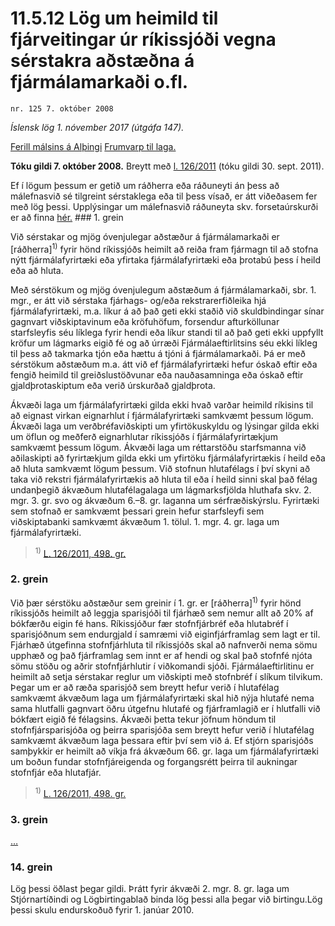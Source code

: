 # 11.5.12 Lög um heimild til fjárveitingar úr ríkissjóði vegna sérstakra aðstæðna á fjármálamarkaði o.fl.

`nr. 125 7. október 2008`

_Íslensk lög 1. nóvember 2017 (útgáfa 147)._

[Ferill málsins á Alþingi](https://www.althingi.is/thingstorf/thingmalalistar-eftir-thingum/ferill/?ltg=136&mnr=80)
[Frumvarp til laga.](https://www.althingi.is/altext/136/s/0080.html)

**Tóku gildi 7. október 2008.**
Breytt með
[l. 126/2011](https://althingi.is/altext/stjt/2011.126.html) (tóku gildi 30. sept. 2011).

Ef í lögum þessum er getið um ráðherra eða ráðuneyti án þess að málefnasvið sé tilgreint sérstaklega eða til þess vísað, er átt viðeðasem fer með lög þessi. Upplýsingar um málefnasvið ráðuneyta skv. forsetaúrskurði er að finna [hér.](2017015.md) ### 1. grein

Við sérstakar og mjög óvenjulegar aðstæður á fjármálamarkaði er [ráðherra]<sup>1)</sup> fyrir hönd ríkissjóðs heimilt að reiða fram fjármagn til að stofna nýtt fjármálafyrirtæki eða yfirtaka fjármálafyrirtæki eða þrotabú þess í heild eða að hluta.

Með sérstökum og mjög óvenjulegum aðstæðum á fjármálamarkaði, sbr. 1. mgr., er átt við sérstaka fjárhags- og/eða rekstrarerfiðleika hjá fjármálafyrirtæki, m.a. líkur á að það geti ekki staðið við skuldbindingar sínar gagnvart viðskiptavinum eða kröfuhöfum, forsendur afturköllunar starfsleyfis séu líklega fyrir hendi eða líkur standi til að það geti ekki uppfyllt kröfur um lágmarks eigið fé og að úrræði Fjármálaeftirlitsins séu ekki líkleg til þess að takmarka tjón eða hættu á tjóni á fjármálamarkaði. Þá er með sérstökum aðstæðum m.a. átt við ef fjármálafyrirtæki hefur óskað eftir eða fengið heimild til greiðslustöðvunar eða nauðasamninga eða óskað eftir gjaldþrotaskiptum eða verið úrskurðað gjaldþrota.

Ákvæði laga um fjármálafyrirtæki gilda ekki hvað varðar heimild ríkisins til að eignast virkan eignarhlut í fjármálafyrirtæki samkvæmt þessum lögum. Ákvæði laga um verðbréfaviðskipti um yfirtökuskyldu og lýsingar gilda ekki um öflun og meðferð eignarhlutar ríkissjóðs í fjármálafyrirtækjum samkvæmt þessum lögum. Ákvæði laga um réttarstöðu starfsmanna við aðilaskipti að fyrirtækjum gilda ekki um yfirtöku fjármálafyrirtækis í heild eða að hluta samkvæmt lögum þessum. Við stofnun hlutafélags í því skyni að taka við rekstri fjármálafyrirtækis að hluta til eða í heild sinni skal það félag undanþegið ákvæðum hlutafélagalaga um lágmarksfjölda hluthafa skv. 2. mgr. 3. gr. svo og ákvæðum 6.–8. gr. laganna um sérfræðiskýrslu. Fyrirtæki sem stofnað er samkvæmt þessari grein hefur starfsleyfi sem viðskiptabanki samkvæmt ákvæðum 1. tölul. 1. mgr. 4. gr. laga um fjármálafyrirtæki.

> <sup>1)</sup> [L. 126/2011, 498. gr.](https://althingi.is/altext/stjt/2011.126.html)

### 2. grein

Við þær sérstöku aðstæður sem greinir í 1. gr. er [ráðherra]<sup>1)</sup> fyrir hönd ríkissjóðs heimilt að leggja sparisjóði til fjárhæð sem nemur allt að 20% af bókfærðu eigin fé hans. Ríkissjóður fær stofnfjárbréf eða hlutabréf í sparisjóðnum sem endurgjald í samræmi við eiginfjárframlag sem lagt er til. Fjárhæð útgefinna stofnfjárhluta til ríkissjóðs skal að nafnverði nema sömu upphæð og það fjárframlag sem innt er af hendi og skal það stofnfé njóta sömu stöðu og aðrir stofnfjárhlutir í viðkomandi sjóði. Fjármálaeftirlitinu er heimilt að setja sérstakar reglur um viðskipti með stofnbréf í slíkum tilvikum. Þegar um er að ræða sparisjóð sem breytt hefur verið í hlutafélag samkvæmt ákvæðum laga um fjármálafyrirtæki skal hið nýja hlutafé nema sama hlutfalli gagnvart öðru útgefnu hlutafé og fjárframlagið er í hlutfalli við bókfært eigið fé félagsins. Ákvæði þetta tekur jöfnum höndum til stofnfjársparisjóða og þeirra sparisjóða sem breytt hefur verið í hlutafélag samkvæmt ákvæðum laga þessara eftir því sem við á. Ef stjórn sparisjóðs samþykkir er heimilt að víkja frá ákvæðum 66. gr. laga um fjármálafyrirtæki um boðun fundar stofnfjáreigenda og forgangsrétt þeirra til aukningar stofnfjár eða hlutafjár.

> <sup>1)</sup> [L. 126/2011, 498. gr.](https://althingi.is/altext/stjt/2011.126.html)

### 3. grein

[…](https://www.althingi.is/lagasafn/leidbeiningar/)

### 14. grein

Lög þessi öðlast þegar gildi. Þrátt fyrir ákvæði 2. mgr. 8. gr. laga um Stjórnartíðindi og Lögbirtingablað binda lög þessi alla þegar við birtingu.Lög þessi skulu endurskoðuð fyrir 1. janúar 2010.
